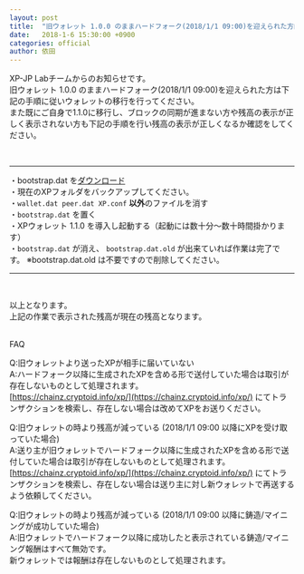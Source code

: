 ```yaml
---
layout: post
title:  "旧ウォレット 1.0.0 のままハードフォーク(2018/1/1 09:00)を迎えられた方向けの移行手順について"
date:   2018-1-6 15:30:00 +0900
categories: official
author: 依田
---  
```

XP-JP Labチームからのお知らせです。  
旧ウォレット 1.0.0 のままハードフォーク(2018/1/1 09:00)を迎えられた方は下記の手順に従いウォレットの移行を行ってください。  
また既にご自身で1.1.0に移行し、ブロックの同期が進まない方や残高の表示が正しく表示されない方も下記の手順を行い残高の表示が正しくなるか確認をしてください。  

<br>
<hr>

・bootstrap.dat を[ダウンロード](https://object-storage.tyo1.conoha.io/v1/nc_c17ae3d951a84d7ba2a9d28bf2bbfbd7/XPbootstrap/bootstrap.dat)  
・現在のXPフォルダをバックアップしてください。  
・`wallet.dat peer.dat XP.conf` **以外**のファイルを消す  
・`bootstrap.dat` を置く  
・XPウォレット 1.1.0 を導入し起動する（起動には数十分～数十時間掛かります）  
・`bootstrap.dat` が消え、 `bootstrap.dat.old` が出来ていれば作業は完了です。   ※bootstrap.dat.old は不要ですので削除してください。  

<hr>
<br>

以上となります。  
上記の作業で表示された残高が現在の残高となります。  

<br>
FAQ  

Q:旧ウォレットより送ったXPが相手に届いていない  
A:ハードフォーク以降に生成されたXPを含める形で送付していた場合は取引が存在しないものとして処理されます。  
[https://chainz.cryptoid.info/xp/](https://chainz.cryptoid.info/xp/) にてトランザクションを検索し、存在しない場合は改めてXPをお送りください。  


Q:旧ウォレットの時より残高が減っている (2018/1/1 09:00 以降にXPを受け取っていた場合)  
A:送り主が旧ウォレットでハードフォーク以降に生成されたXPを含める形で送付していた場合は取引が存在しないものとして処理されます。  
[https://chainz.cryptoid.info/xp/](https://chainz.cryptoid.info/xp/) にてトランザクションを検索し、存在しない場合は送り主に対し新ウォレットで再送するよう依頼してください。  


Q:旧ウォレットの時より残高が減っている (2018/1/1 09:00 以降に鋳造/マイニングが成功していた場合)  
A:旧ウォレットでハードフォーク以降に成功したと表示されている鋳造/マイニング報酬はすべて無効です。  
新ウォレットでは報酬は存在しないものとして処理されます。  
